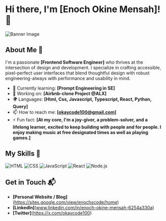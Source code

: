 # Hi there, I'm [Enoch Okine Mensah]! 👋

![Banner Image](https://drive.google.com/uc?export=view&id=1siDxa-0u18NMlFL8HCo3ZKTH7qe2d1EU
)

## About Me 🚀

I'm a passionate **[Frontend Software Engineer]** who thrives at the intersection of design and development. I specialize in crafting accessible, pixel-perfect user interfaces that blend thoughtful design with robust engineering-always with performance and usability in mind. 

- 🌱 Currently learning: **[Prompt Engineering in SE]**
- 🔭 Working on: **[Airbnb-clone Project @ALX]**
- 🌍 Languages: **[Html, Css, Javascript, Typescript, React, Python, Query]**
- 📫 How to reach me: **[okaycode100@gmail.com]**
- ⚡ Fun fact: **[At my core, I'm a joy-giver, a problem-solver, and a lifelong learner, excited to keep building with people and for people. I enjoy making music at free designated times as well as playing games.]**

## My Skills 🧠

![HTML](https://img.shields.io/badge/-HTML-E34F26?style=flat-square&logo=html5&logoColor=white)
![CSS](https://img.shields.io/badge/-CSS-1572B6?style=flat-square&logo=css3&logoColor=white)
![JavaScript](https://img.shields.io/badge/-JavaScript-F7DF1E?style=flat-square&logo=javascript&logoColor=black)
![React](https://img.shields.io/badge/-React-61DAFB?style=flat-square&logo=react&logoColor=black)
![Node.js](https://img.shields.io/badge/-Node.js-339933?style=flat-square&logo=node.js&logoColor=white)

## Get in Touch 📬

- **[Personal Website / Blog]**(https://sites.google.com/view/enochscode/home)
- **[LinkedIn]**(www.linkedin.com/in/enoch-okine-mensah-6254a330a)
- **[Twitter]**(https://x.com/okaycode100)


